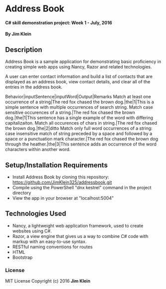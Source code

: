 # Address Book

#### C# skill demonstration project:  Week 1 - July, 2016

#### By Jim Klein

## Description

Address Book is a sample application for demonstrating basic proficiency in creating simple web apps using Nancy, Razor and related technologies.

A user can enter contact information and build a list of contacts that are displayed as an address book, view contact details, and clear all of the entries in the address book.  

Behavior|inputSentence|inputWord|Output|Remarks
Match at least one occurrence of a string|The red fox chased the brown dog.|the|1|This is a simple sentence with multiple occurrences of search string.
Match case sensitive occurences of a string.|The red fox chased the brown dog.|the|1|This sentence has a single example of the word with differing capitalizaiton.
Match all occurences of chars in string.|The red fox chased the brown dog.|the|2|ditto
Match only full word occurrences of a string: case insensitive match of string preceded by a space and followed by a space or a punctuation mark character.|The red fox chased the brown dog through the heather.|the|3|This sentence adds an occurrence of the word characters within another word.

## Setup/Installation Requirements
* Install Address Book by cloning this repository:
    https://github.com/JimKlein325/addressbook.git
* Compile using the PowerShell "dnx kestrel" command in the project directory
* View the app in your browser at "localhost:5004"

## Technologies Used
* Nancy, a lightweight web application framework, used to create websites using C#.
* Razor, a view engine that gives us a way to combine C# code with markup with an easy-to-use syntax.
* RESTful naming conventions for routes
* HTML
* Bootstrap

### License
MIT License  Copyright (c) 2016 **Jim Klein**
